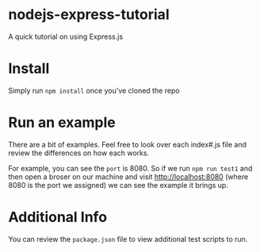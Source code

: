 # nodejs-express-tutorial
A quick tutorial on using Express.js

# Install
Simply run `npm install` once you've cloned the repo

# Run an example
There are a bit of examples. Feel free to look over each index#.js file and review the differences on how each works.

For example, you can see the `port` is 8080.  So if we run `npm run test1` and then open a broser on our machine and visit [http://localhost:8080](http://localhost:8080) (where 8080 is the port we assigned) we can see the example it brings up.

# Additional Info
You can review the `package.json` file to view additional test scripts to run.